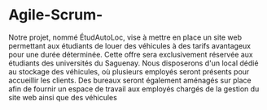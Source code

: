 # Agile-Scrum-

Notre projet, nommé ÉtudAutoLoc, vise à mettre en place un site web permettant aux 
étudiants de louer des véhicules à des tarifs avantageux pour une durée déterminée. Cette 
offre sera exclusivement réservée aux étudiants des universités du Saguenay. Nous 
disposerons d'un local dédié au stockage des véhicules, où plusieurs employés seront 
présents pour accueillir les clients. Des bureaux seront également aménagés sur place afin 
de fournir un espace de travail aux employés chargés de la gestion du site web ainsi que des 
véhicules

